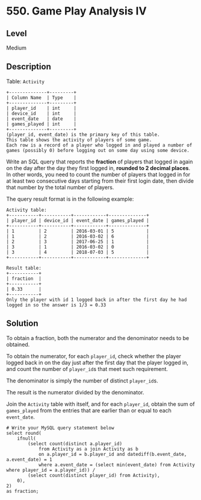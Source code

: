 # 550. Game Play Analysis IV
## Level
Medium

## Description
Table: `Activity`
```
+--------------+---------+
| Column Name  | Type    |
+--------------+---------+
| player_id    | int     |
| device_id    | int     |
| event_date   | date    |
| games_played | int     |
+--------------+---------+
(player_id, event_date) is the primary key of this table.
This table shows the activity of players of some game.
Each row is a record of a player who logged in and played a number of games (possibly 0) before logging out on some day using some device.
```

Write an SQL query that reports the **fraction** of players that logged in again on the day after the day they first logged in, **rounded to 2 decimal places**. In other words, you need to count the number of players that logged in for at least two consecutive days starting from their first login date, then divide that number by the total number of players.

The query result format is in the following example:
```
Activity table:
+-----------+-----------+------------+--------------+
| player_id | device_id | event_date | games_played |
+-----------+-----------+------------+--------------+
| 1         | 2         | 2016-03-01 | 5            |
| 1         | 2         | 2016-03-02 | 6            |
| 2         | 3         | 2017-06-25 | 1            |
| 3         | 1         | 2016-03-02 | 0            |
| 3         | 4         | 2018-07-03 | 5            |
+-----------+-----------+------------+--------------+

Result table:
+-----------+
| fraction  |
+-----------+
| 0.33      |
+-----------+
Only the player with id 1 logged back in after the first day he had logged in so the answer is 1/3 = 0.33
```

## Solution
To obtain a fraction, both the numerator and the denominator needs to be obtained.

To obtain the numerator, for each `player_id`, check whether the player logged back in on the day just after the first day that the player logged in, and count the number of `player_id`s that meet such requirement.

The denominator is simply the number of distinct `player_id`s.

The result is the numerator divided by the denominator.

Join the `Activity` table with itself, and for each `player_id`, obtain the sum of `games_played` from the entries that are earlier than or equal to each `event_date`.
```
# Write your MySQL query statement below
select round(
    ifnull(
        (select count(distinct a.player_id)
            from Activity as a join Activity as b
            on a.player_id = b.player_id and datediff(b.event_date, a.event_date) = 1
            where a.event_date = (select min(event_date) from Activity where player_id = a.player_id)) /
        (select count(distinct player_id) from Activity),
    0),
2)
as fraction;
```
